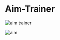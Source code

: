 # Aim-Trainer

![aim trainer](https://user-images.githubusercontent.com/86614477/179360785-d2035ba8-a9da-4fd0-9793-05d347bcd8b7.png)


![aim](https://user-images.githubusercontent.com/86614477/179360815-08594fee-5228-4b28-a7b8-a730c564fc1a.png)
